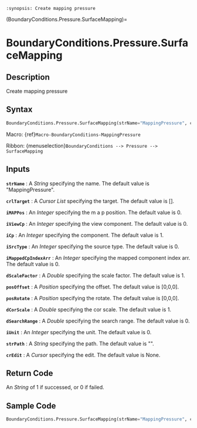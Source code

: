 ```{module} BoundaryConditions.Pressure.SurfaceMapping()
:synopsis: Create mapping pressure
```

(BoundaryConditions.Pressure.SurfaceMapping)=

# BoundaryConditions.Pressure.SurfaceMapping

## Description

Create mapping pressure

## Syntax

```python
BoundaryConditions.Pressure.SurfaceMapping(strName="MappingPressure", crlTarget=[], iMAPPos=0, iViewCp=0, iCp=1, iSrcType=0, iMappedCpIndexArr=0, dScaleFactor=1, posOffset=[0,0,0], posRotate=[0,0,0], dCorScale=1, dSearchRange=0, iUnit=0, strPath="", crEdit=None)
```

Macro: {ref}`Macro-BoundaryConditions-MappingPressure`

Ribbon: {menuselection}`BoundaryConditions --> Pressure --> SurfaceMapping`

## Inputs

**`strName`**
: A _String_ specifying the name. The default value is "MappingPressure".

**`crlTarget`**
: A _Cursor List_ specifying the target. The default value is [].

**`iMAPPos`**
: An _Integer_ specifying the m a p position. The default value is 0.

**`iViewCp`**
: An _Integer_ specifying the view component. The default value is 0.

**`iCp`**
: An _Integer_ specifying the component. The default value is 1.

**`iSrcType`**
: An _Integer_ specifying the source type. The default value is 0.

**`iMappedCpIndexArr`**
: An _Integer_ specifying the mapped component index arr. The default value is 0.

**`dScaleFactor`**
: A _Double_ specifying the scale factor. The default value is 1.

**`posOffset`**
: A _Position_ specifying the offset. The default value is [0,0,0].

**`posRotate`**
: A _Position_ specifying the rotate. The default value is [0,0,0].

**`dCorScale`**
: A _Double_ specifying the cor scale. The default value is 1.

**`dSearchRange`**
: A _Double_ specifying the search range. The default value is 0.

**`iUnit`**
: An _Integer_ specifying the unit. The default value is 0.

**`strPath`**
: A _String_ specifying the path. The default value is "".

**`crEdit`**
: A _Cursor_ specifying the edit. The default value is None.

## Return Code

An _String_ of 1 if successed, or 0 if failed.

## Sample Code

```python
BoundaryConditions.Pressure.SurfaceMapping(strName="MappingPressure", crlTarget=[], iMAPPos=0, iViewCp=0, iCp=1, iSrcType=0, iMappedCpIndexArr=0, dScaleFactor=1, posOffset=[0,0,0], posRotate=[0,0,0], dCorScale=1, dSearchRange=0, iUnit=0, strPath="", crEdit=None)
```
